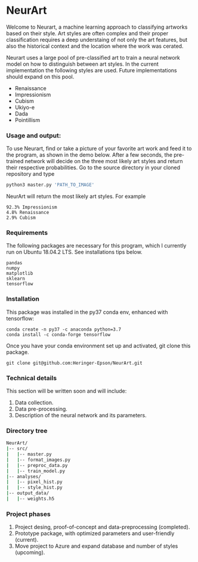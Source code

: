 # NeurArt

Welcome to Neurart, a machine learning approach to classifying artworks based
on their style. Art styles are often complex and their proper classification
requires a deep understaing of not only the art features, but also the
historical context and the location where the work was cerated.

Neurart uses a large pool of pre-classified art to train a neural network model
on how to distinguish between art styles. In the current implementation the
following styles are used. Future implementations should expand on this pool.

+ Renaissance
+ Impressionism
+ Cubism
+ Ukiyo-e
+ Dada
+ Pointillism

### Usage and output:
To use Neurart, find or take a picture of your favorite art work and feed
it to the program, as shown in the demo below. After a few seconds, the
pre-trained network will decide on the three most likely art styles and
return their respective probabilities. Go to the source directory in your
cloned repository and type
```python
python3 master.py 'PATH_TO_IMAGE'
```
NeurArt will return the most likely art styles. For example
```
92.3% Impressionism
4.8% Renaissance
2.9% Cubism
```

### Requirements
The following packages are necessary for this program, which I currently
run on Ubuntu 18.04.2 LTS. See installations tips below.
```
pandas
numpy
matplotlib
sklearn
tensorflow
```

### Installation
This package was installed in the py37 conda env, enhanced with tensorflow:
```
conda create -n py37 -c anaconda python=3.7
conda install -c conda-forge tensorflow
```
Once you have your conda environment set up and activated, git clone this
package.
```
git clone git@github.com:Heringer-Epson/NeurArt.git
```

### Technical details

This section will be written soon and will include:

1. Data collection.
2. Data pre-processing.
3. Description of the neural network and its parameters.

### Directory tree

```bash
NeurArt/
|-- src/
|   |-- master.py
|   |-- format_images.py
|   |-- preproc_data.py
|   |-- train_model.py
|-- analyses/
|   |-- pixel_hist.py
|   |-- style_hist.py
|-- output_data/
|   |-- weights.h5
```

### Project phases

1. Project desing, proof-of-concept and data-preprocessing (completed).
2. Prototype package, with optimized parameters and user-friendly (current).
3. Move project to Azure and expand database and number of styles (upcoming).



